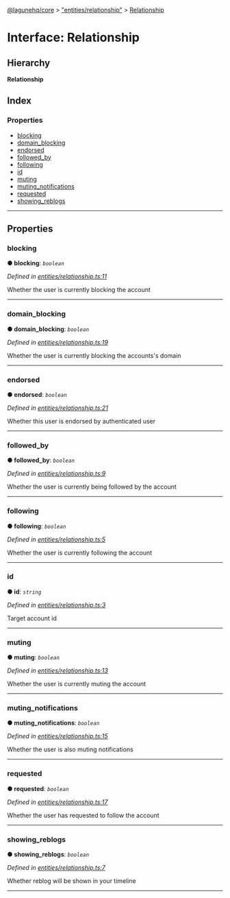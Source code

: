 [@lagunehq/core](../README.md) > ["entities/relationship"](../modules/_entities_relationship_.md) > [Relationship](../interfaces/_entities_relationship_.relationship.md)

# Interface: Relationship

## Hierarchy

**Relationship**

## Index

### Properties

* [blocking](_entities_relationship_.relationship.md#blocking)
* [domain_blocking](_entities_relationship_.relationship.md#domain_blocking)
* [endorsed](_entities_relationship_.relationship.md#endorsed)
* [followed_by](_entities_relationship_.relationship.md#followed_by)
* [following](_entities_relationship_.relationship.md#following)
* [id](_entities_relationship_.relationship.md#id)
* [muting](_entities_relationship_.relationship.md#muting)
* [muting_notifications](_entities_relationship_.relationship.md#muting_notifications)
* [requested](_entities_relationship_.relationship.md#requested)
* [showing_reblogs](_entities_relationship_.relationship.md#showing_reblogs)

---

## Properties

<a id="blocking"></a>

###  blocking

**● blocking**: *`boolean`*

*Defined in [entities/relationship.ts:11](https://github.com/lagunehq/core/blob/35e3f58/src/entities/relationship.ts#L11)*

Whether the user is currently blocking the account

___
<a id="domain_blocking"></a>

###  domain_blocking

**● domain_blocking**: *`boolean`*

*Defined in [entities/relationship.ts:19](https://github.com/lagunehq/core/blob/35e3f58/src/entities/relationship.ts#L19)*

Whether the user is currently blocking the accounts's domain

___
<a id="endorsed"></a>

###  endorsed

**● endorsed**: *`boolean`*

*Defined in [entities/relationship.ts:21](https://github.com/lagunehq/core/blob/35e3f58/src/entities/relationship.ts#L21)*

Whether this user is endorsed by authenticated user

___
<a id="followed_by"></a>

###  followed_by

**● followed_by**: *`boolean`*

*Defined in [entities/relationship.ts:9](https://github.com/lagunehq/core/blob/35e3f58/src/entities/relationship.ts#L9)*

Whether the user is currently being followed by the account

___
<a id="following"></a>

###  following

**● following**: *`boolean`*

*Defined in [entities/relationship.ts:5](https://github.com/lagunehq/core/blob/35e3f58/src/entities/relationship.ts#L5)*

Whether the user is currently following the account

___
<a id="id"></a>

###  id

**● id**: *`string`*

*Defined in [entities/relationship.ts:3](https://github.com/lagunehq/core/blob/35e3f58/src/entities/relationship.ts#L3)*

Target account id

___
<a id="muting"></a>

###  muting

**● muting**: *`boolean`*

*Defined in [entities/relationship.ts:13](https://github.com/lagunehq/core/blob/35e3f58/src/entities/relationship.ts#L13)*

Whether the user is currently muting the account

___
<a id="muting_notifications"></a>

###  muting_notifications

**● muting_notifications**: *`boolean`*

*Defined in [entities/relationship.ts:15](https://github.com/lagunehq/core/blob/35e3f58/src/entities/relationship.ts#L15)*

Whether the user is also muting notifications

___
<a id="requested"></a>

###  requested

**● requested**: *`boolean`*

*Defined in [entities/relationship.ts:17](https://github.com/lagunehq/core/blob/35e3f58/src/entities/relationship.ts#L17)*

Whether the user has requested to follow the account

___
<a id="showing_reblogs"></a>

###  showing_reblogs

**● showing_reblogs**: *`boolean`*

*Defined in [entities/relationship.ts:7](https://github.com/lagunehq/core/blob/35e3f58/src/entities/relationship.ts#L7)*

Whether reblog will be shown in your timeline

___

